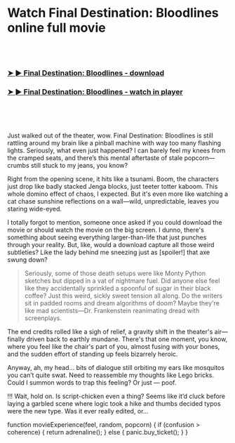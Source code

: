 <h1>Watch Final Destination: Bloodlines online full movie</h1>


<br><br>

<h3><a href="https://Brandons-preldontarclab1975.github.io/aomkkhqtss/">➤ ► Final Destination: Bloodlines - download</a></h3> 
<h3><a href="https://Brandons-preldontarclab1975.github.io/aomkkhqtss/">➤ ► Final Destination: Bloodlines - watch in player</a></h3>


<br><br><br>


Just walked out of the theater, wow. Final Destination: Bloodlines is still rattling around my brain like a pinball machine with way too many flashing lights. Seriously, what even just happened? I can barely feel my knees from the cramped seats, and there’s this mental aftertaste of stale popcorn—crumbs still stuck to my jeans, you know?

Right from the opening scene, it hits like a tsunami. Boom, the characters just drop like badly stacked Jenga blocks, just teeter totter kaboom. This whole domino effect of chaos, I expected. But it's even more like watching a cat chase sunshine reflections on a wall—wild, unpredictable, leaves you staring wide-eyed.

I totally forgot to mention, someone once asked if you could download the movie or should watch the movie on the big screen. I dunno, there's something about seeing everything larger-than-life that just punches through your reality. But, like, would a download capture all those weird subtleties? Like the lady behind me sneezing just as [spoiler!] that axe swung down?

> Seriously, some of those death setups were like Monty Python sketches but dipped in a vat of nightmare fuel. Did anyone else feel like they accidentally sprinkled a spoonful of sugar in their black coffee? Just this weird, sickly sweet tension all along. Do the writers sit in padded rooms and dream algorithms of doom? Maybe they're like mad scientists—Dr. Frankenstein reanimating dread with screenplays.

The end credits rolled like a sigh of relief, a gravity shift in the theater's air—finally driven back to earthly mundane. There's that one moment, you know, where you feel like the chair's part of you, almost fusing with your bones, and the sudden effort of standing up feels bizarrely heroic.

Anyway, ah, my head… bits of dialogue still orbiting my ears like mosquitos you can’t quite swat. Need to reassemble my thoughts like Lego bricks. Could I summon words to trap this feeling? Or just — poof.

!!! Wait, hold on. Is script-chicken even a thing? Seems like it’d cluck before laying a garbled scene where logic took a hike and thumbs decided typos were the new type. Was it ever really edited, or...

function movieExperience(feel, random, popcorn) {
    if (confusion > coherence) {
        return adrenaline();
    }
    else {
        panic.buy_ticket();
    }
}
